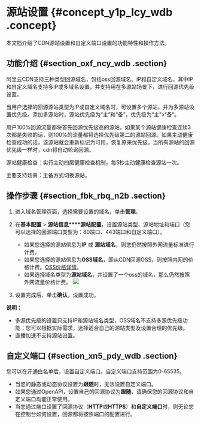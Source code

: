 # 源站设置 {#concept_y1p_lcy_wdb .concept}

本文档介绍了CDN源站设置和自定义端口设置的功能特性和操作方法。

## 功能介绍 {#section_oxf_ncy_wdb .section}

阿里云CDN支持三种类型回源域名，包括oss回源域名、IP和自定义域名。其中IP和自定义域名支持多IP或多域名设置，并支持用在多源站场景下，进行回源优先级设置。

当用户选择的回源源站类型为IP或自定义域名时，可设置多个源站，并为多源站设置优先级。添加多源站时，源站优先级为“主”和“备”，优先级为“主”\>“备”。

用户100%回源流量都将首先回源优先级高的源站，如果某个源站健康检查连续3次都是失败的话，则100%的流量都将选择优先级第二的源站回源。如果主动健康检查成功的话，该源站就会重新标记为可用，恢复原来优先级。当所有源站的回源优先级一样时，cdn将自动轮询回源。

源站健康检查：实行主动四层健康检查机制，每5秒主动健康检查源站一次。

主要支持场景：主备方式切换源站。

## 操作步骤 {#section_fbk_rbq_n2b .section}

1.  进入域名管理页面，选择需要设置的域名，单击**管理**。
2.  在**基本配置** \> **源站信息****源站配置**，设置源站类型、源站地址和端口（您可以选择的回源端口类型为：80端口、443端口和自定义端口）。

    -   如果您选择的源站信息为**IP** 或 **源站域名**，则您仍然按照外网流量标准进行计费。
    -   如果您选择的源站信息为**OSS域名**，即从CDN回源OSS，则按照内网的价格计费。[OSS价格详情](https://www.alibabacloud.com/zh/product/oss?spm=a2796.7960336.224002.50.17815179w6xyJ3#pricing)。
    -   如果选择域名类型为**源站域名**，并设置了一个oss的域名，那么仍然按照外网流量价格计费。
    ![](http://static-aliyun-doc.oss-cn-hangzhou.aliyuncs.com/assets/img/5142/15438179867350_zh-CN.png)

3.  设置完成后，单击**确认**，设置成功。

**说明：** 

-   多源优先级的设置只支持IP和源站域名类型，OSS域名不支持多源优先级功能；您可以根据实际需求，选择适合自己的源站类型及设置合理的优先级。
-   直播加速不支持源站设置。

## 自定义端口 {#section_xn5_pdy_wdb .section}

您可以在开通白名单后，设置自定义端口。自定义端口支持范围为0-65535。

-   当您的静态或动态协议设置为**跟随**时，无法设置自定义端口。
-   如果您通过OpenAPI，设置自己的回源协议为**跟随**，请确保您的回源协议和自定义端口均能正常使用。
-   当您通过端口设置了回源协议（**HTTP**或**HTTPS**）和**自定义端口**时，则无论您在控制台如何设置，回源都将按照端口的配置进行。

